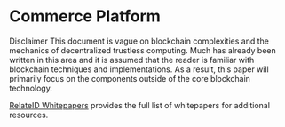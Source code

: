 # Commerce Platform

Disclaimer
This document is vague on blockchain complexities and the mechanics of decentralized trustless computing. Much has already been written in this area and it is assumed that the reader is familiar with blockchain techniques and implementations. As a result, this paper will primarily focus on the components outside of the core blockchain technology.

[RelateID Whitepapers](README.md) provides the full list of whitepapers for additional resources.
